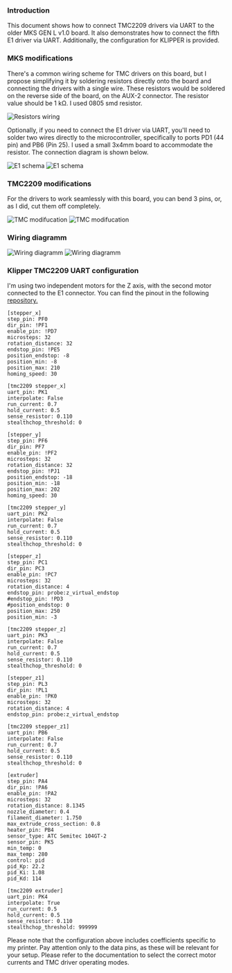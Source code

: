 ### Introduction

This document shows how to connect TMC2209 drivers via UART to the older MKS GEN L v1.0 board. It also demonstrates how to connect the fifth E1 driver via UART. Additionally, the configuration for KLIPPER is provided.

### MKS modifications

There's a common wiring scheme for TMC drivers on this board, but I propose simplifying it by soldering resistors directly onto the board and connecting the drivers with a single wire. These resistors would be soldered on the reverse side of the board, on the AUX-2 connector. The resistor value should be 1 kΩ. I used 0805 smd resistor.

 ![Resistors wiring](resistors_wiring.jpg)

Optionally, if you need to connect the E1 driver via UART, you'll need to solder two wires directly to the microcontroller, specifically to ports PD1 (44 pin) and PB6 (Pin 25). I used a small 3x4mm board to accommodate the resistor. The connection diagram is shown below.

 ![E1 schema](AVR_wiring.png)
 ![E1 schema](e1_wiring.jpg)

 ### TMC2209 modifications

 For the drivers to work seamlessly with this board, you can bend 3 pins, or, as I did, cut them off completely.

 ![TMC modifucation](tmc2209_1.jpg)
 ![TMC modifucation](tmc2209_2.jpg)

 ### Wiring diagramm

![Wiring diagramm](wiring.png)
![Wiring diagramm](mks_gen_l_v1.0_tmc_2209_uart_wiring.jpg)

### Klipper TMC2209 UART configuration

I'm using two independent motors for the Z axis, with the second motor connected to the E1 connector. You can find the pinout in the following [repository.](https://github.com/makerbase-mks/Klipper-for-MKS-Boards/tree/main/MKS%20Gen%20l)

```
[stepper_x]
step_pin: PF0
dir_pin: !PF1
enable_pin: !PD7
microsteps: 32
rotation_distance: 32   
endstop_pin: !PE5
position_endstop: -8
position_min: -8
position_max: 210
homing_speed: 30

[tmc2209 stepper_x]
uart_pin: PK1
interpolate: False
run_current: 0.7
hold_current: 0.5
sense_resistor: 0.110
stealthchop_threshold: 0

[stepper_y]
step_pin: PF6
dir_pin: PF7
enable_pin: !PF2
microsteps: 32
rotation_distance: 32
endstop_pin: !PJ1
position_endstop: -18
position_min: -18
position_max: 202
homing_speed: 30

[tmc2209 stepper_y]
uart_pin: PK2
interpolate: False
run_current: 0.7
hold_current: 0.5
sense_resistor: 0.110
stealthchop_threshold: 0

[stepper_z]
step_pin: PC1
dir_pin: PC3
enable_pin: !PC7
microsteps: 32
rotation_distance: 4
endstop_pin: probe:z_virtual_endstop
#endstop_pin: !PD3
#position_endstop: 0
position_max: 250
position_min: -3

[tmc2209 stepper_z]
uart_pin: PK3
interpolate: False
run_current: 0.7
hold_current: 0.5
sense_resistor: 0.110
stealthchop_threshold: 0

[stepper_z1]
step_pin: PL3
dir_pin: !PL1
enable_pin: !PK0
microsteps: 32
rotation_distance: 4
endstop_pin: probe:z_virtual_endstop

[tmc2209 stepper_z1]
uart_pin: PB6
interpolate: False
run_current: 0.7
hold_current: 0.5
sense_resistor: 0.110
stealthchop_threshold: 0

[extruder]
step_pin: PA4
dir_pin: !PA6
enable_pin: !PA2
microsteps: 32
rotation_distance: 8.1345
nozzle_diameter: 0.4
filament_diameter: 1.750
max_extrude_cross_section: 0.8
heater_pin: PB4
sensor_type: ATC Semitec 104GT-2
sensor_pin: PK5
min_temp: 0
max_temp: 280
control: pid
pid_Kp: 22.2
pid_Ki: 1.08
pid_Kd: 114

[tmc2209 extruder]
uart_pin: PK4
interpolate: True
run_current: 0.5
hold_current: 0.5
sense_resistor: 0.110
stealthchop_threshold: 999999

```
Please note that the configuration above includes coefficients specific to my printer. Pay attention only to the data pins, as these will be relevant for your setup. Please refer to the documentation to select the correct motor currents and TMC driver operating modes.


